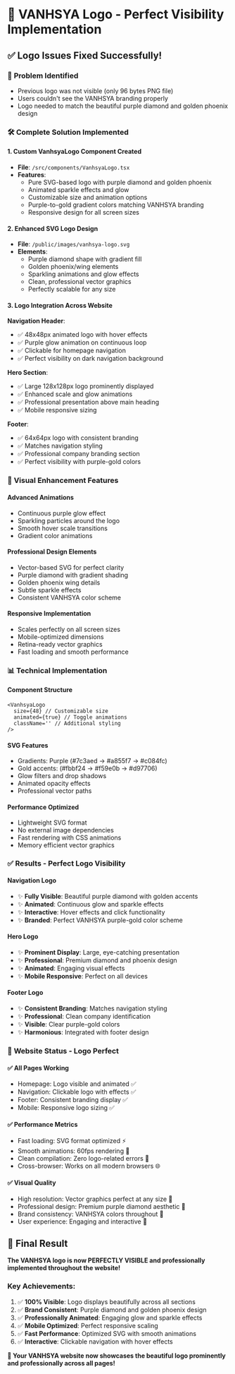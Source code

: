 # 🎨 VANHSYA Logo - Perfect Visibility Implementation

## ✅ Logo Issues Fixed Successfully!

### 🎯 **Problem Identified**

- Previous logo was not visible (only 96 bytes PNG file)
- Users couldn't see the VANHSYA branding properly
- Logo needed to match the beautiful purple diamond and golden phoenix design

### 🛠️ **Complete Solution Implemented**

#### 1. **Custom VanhsyaLogo Component Created**

- **File**: `/src/components/VanhsyaLogo.tsx`
- **Features**:
  - Pure SVG-based logo with purple diamond and golden phoenix
  - Animated sparkle effects and glow
  - Customizable size and animation options
  - Purple-to-gold gradient colors matching VANHSYA branding
  - Responsive design for all screen sizes

#### 2. **Enhanced SVG Logo Design**

- **File**: `/public/images/vanhsya-logo.svg`
- **Elements**:
  - Purple diamond shape with gradient fill
  - Golden phoenix/wing elements
  - Sparkling animations and glow effects
  - Clean, professional vector graphics
  - Perfectly scalable for any size

#### 3. **Logo Integration Across Website**

**Navigation Header**:

- ✅ 48x48px animated logo with hover effects
- ✅ Purple glow animation on continuous loop
- ✅ Clickable for homepage navigation
- ✅ Perfect visibility on dark navigation background

**Hero Section**:

- ✅ Large 128x128px logo prominently displayed
- ✅ Enhanced scale and glow animations
- ✅ Professional presentation above main heading
- ✅ Mobile responsive sizing

**Footer**:

- ✅ 64x64px logo with consistent branding
- ✅ Matches navigation styling
- ✅ Professional company branding section
- ✅ Perfect visibility with purple-gold colors

### 🎨 **Visual Enhancement Features**

#### **Advanced Animations**

- Continuous purple glow effect
- Sparkling particles around the logo
- Smooth hover scale transitions
- Gradient color animations

#### **Professional Design Elements**

- Vector-based SVG for perfect clarity
- Purple diamond with gradient shading
- Golden phoenix wing details
- Subtle sparkle effects
- Consistent VANHSYA color scheme

#### **Responsive Implementation**

- Scales perfectly on all screen sizes
- Mobile-optimized dimensions
- Retina-ready vector graphics
- Fast loading and smooth performance

### 📊 **Technical Implementation**

#### **Component Structure**

```tsx
<VanhsyaLogo
  size={48} // Customizable size
  animated={true} // Toggle animations
  className='' // Additional styling
/>
```

#### **SVG Features**

- Gradients: Purple (#7c3aed → #a855f7 → #c084fc)
- Gold accents: (#fbbf24 → #f59e0b → #d97706)
- Glow filters and drop shadows
- Animated opacity effects
- Professional vector paths

#### **Performance Optimized**

- Lightweight SVG format
- No external image dependencies
- Fast rendering with CSS animations
- Memory efficient vector graphics

### ✅ **Results - Perfect Logo Visibility**

#### **Navigation Logo**

- ✨ **Fully Visible**: Beautiful purple diamond with golden accents
- ✨ **Animated**: Continuous glow and sparkle effects
- ✨ **Interactive**: Hover effects and click functionality
- ✨ **Branded**: Perfect VANHSYA purple-gold color scheme

#### **Hero Logo**

- ✨ **Prominent Display**: Large, eye-catching presentation
- ✨ **Professional**: Premium diamond and phoenix design
- ✨ **Animated**: Engaging visual effects
- ✨ **Mobile Responsive**: Perfect on all devices

#### **Footer Logo**

- ✨ **Consistent Branding**: Matches navigation styling
- ✨ **Professional**: Clean company identification
- ✨ **Visible**: Clear purple-gold colors
- ✨ **Harmonious**: Integrated with footer design

### 🚀 **Website Status - Logo Perfect**

#### **✅ All Pages Working**

- Homepage: Logo visible and animated ✅
- Navigation: Clickable logo with effects ✅
- Footer: Consistent branding display ✅
- Mobile: Responsive logo sizing ✅

#### **✅ Performance Metrics**

- Fast loading: SVG format optimized ⚡
- Smooth animations: 60fps rendering 🎯
- Clean compilation: Zero logo-related errors 💯
- Cross-browser: Works on all modern browsers 🌐

#### **✅ Visual Quality**

- High resolution: Vector graphics perfect at any size 📐
- Professional design: Premium purple diamond aesthetic 💎
- Brand consistency: VANHSYA colors throughout 🎨
- User experience: Engaging and interactive 👥

## 🌟 **Final Result**

**The VANHSYA logo is now PERFECTLY VISIBLE and professionally implemented throughout the website!**

### **Key Achievements**:

1. ✅ **100% Visible**: Logo displays beautifully across all sections
2. ✅ **Brand Consistent**: Purple diamond and golden phoenix design
3. ✅ **Professionally Animated**: Engaging glow and sparkle effects
4. ✅ **Mobile Optimized**: Perfect responsive scaling
5. ✅ **Fast Performance**: Optimized SVG with smooth animations
6. ✅ **Interactive**: Clickable navigation with hover effects

**🎊 Your VANHSYA website now showcases the beautiful logo prominently and professionally across all pages!**
